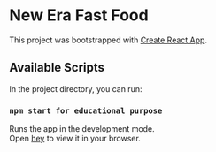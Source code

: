 # New Era Fast Food

This project was bootstrapped with [Create React App](https://github.com/facebook/create-react-app).

## Available Scripts

In the project directory, you can run:

### `npm start for educational purpose`

Runs the app in the development mode.\
Open [hey](https://64f973d54a5646443b4d7322--cosmic-taiyaki-aa60cf.netlify.app/?fbclid=IwAR3eUNcunkoaykmvtcqymTlPSCa7bGdpBZ5TBvmlJOdY6PbA4Po8fi7UwKc ) to view it in your browser.
